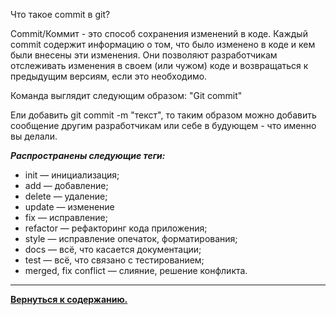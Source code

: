  Что такое commit в git?

Commit/Коммит - это способ сохранения изменений в коде. Каждый commit содержит информацию о том, что было изменено в коде и кем были внесены эти изменения. Они позволяют разработчикам отслеживать изменения в своем (или чужом) коде и возвращаться к предыдущим версиям, если это необходимо.

Команда выглядит следующим образом: "Git commit"

Ели добавить git commit -m "текст", то таким образом можно добавить сообщение другим разработчикам или себе в будующем - что именно вы делали.

***Распространены следующие теги:***

  * init — инициализация;
  * add — добавление;
  * delete — удаление;
  * update — изменение
  * fix — исправление;
  * refactor — рефакторинг кода приложения;
  * style — исправление опечаток, форматирования;
  * docs — всё, что касается документации;
  * test — всё, что связано с тестированием;
  * merged, fix conflict — слияние, решение конфликта.

-----

[**Вернуться к содержанию.**](./readme.md)
